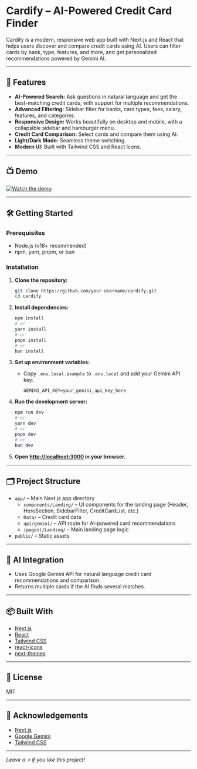 # Cardify – AI-Powered Credit Card Finder

Cardify is a modern, responsive web app built with Next.js and React that helps users discover and compare credit cards using AI. Users can filter cards by bank, type, features, and more, and get personalized recommendations powered by Gemini AI.

---

## 🚀 Features

- **AI-Powered Search:** Ask questions in natural language and get the best-matching credit cards, with support for multiple recommendations.
- **Advanced Filtering:** Sidebar filter for banks, card types, fees, salary, features, and categories.
- **Responsive Design:** Works beautifully on desktop and mobile, with a collapsible sidebar and hamburger menu.
- **Credit Card Comparison:** Select cards and compare them using AI.
- **Light/Dark Mode:** Seamless theme switching.
- **Modern UI:** Built with Tailwind CSS and React Icons.

---

## 📺 Demo

[![Watch the demo](https://shorturl.at/vkJa9)](https://shorturl.at/vkJa9)

---


## 🛠️ Getting Started

### Prerequisites

- Node.js (v18+ recommended)
- npm, yarn, pnpm, or bun

### Installation

1. **Clone the repository:**
   ```bash
   git clone https://github.com/your-username/cardify.git
   cd cardify
   ```

2. **Install dependencies:**
   ```bash
   npm install
   # or
   yarn install
   # or
   pnpm install
   # or
   bun install
   ```

3. **Set up environment variables:**
   - Copy `.env.local.example` to `.env.local` and add your Gemini API key:
     ```
     GEMINI_API_KEY=your_gemini_api_key_here
     ```

4. **Run the development server:**
   ```bash
   npm run dev
   # or
   yarn dev
   # or
   pnpm dev
   # or
   bun dev
   ```

5. **Open [http://localhost:3000](http://localhost:3000) in your browser.**

---

## 🗂️ Project Structure

- `app/` – Main Next.js app directory
  - `components/Landing/` – UI components for the landing page (Header, HeroSection, SidebarFilter, CreditCardList, etc.)
  - `Data/` – Credit card data
  - `api/gemini/` – API route for AI-powered card recommendations
  - `(pages)/Landing/` – Main landing page logic
- `public/` – Static assets

---

## 🤖 AI Integration

- Uses Google Gemini API for natural language credit card recommendations and comparison.
- Returns multiple cards if the AI finds several matches.

---

## 📦 Built With

- [Next.js](https://nextjs.org/)
- [React](https://react.dev/)
- [Tailwind CSS](https://tailwindcss.com/)
- [react-icons](https://react-icons.github.io/react-icons/)
- [next-themes](https://github.com/pacocoursey/next-themes)

---

## 📄 License

MIT

---

## 🙏 Acknowledgements

- [Next.js](https://nextjs.org/)
- [Google Gemini](https://ai.google.dev/gemini-api/docs)
- [Tailwind CSS](https://tailwindcss.com/)

---

*Leave a ⭐ if you like this project!*
